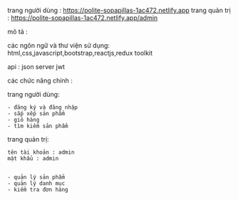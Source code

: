 trang người dùng : https://polite-sopapillas-1ac472.netlify.app
trang quản trị : https://polite-sopapillas-1ac472.netlify.app/admin


mô tả : 

các ngôn ngữ và thư viện sử dụng: html,css,javascript,bootstrap,reactjs,redux toolkit

api : json server jwt 



các chức năng chính : 

trang người dùng:

    - đăng ký và đăng nhập
    - sắp xếp sản phẩm
    - giỏ hàng
    - tìm kiếm sản phẩm



trang quản trị:

    tên tài khoản : admin
    mật khẩu : admin


    - quản lý sản phẩm
    - quản lý danh mục
    - kiểm tra đơn hàng
